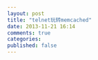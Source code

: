 ```yaml
---
layout: post
title: "telnet玩转memcached"
date: 2013-11-21 16:14
comments: true
categories: 
published: false
---
```

